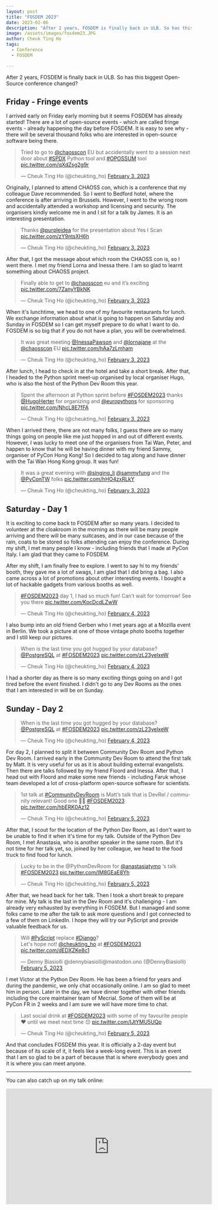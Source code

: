 ```yaml
---
layout: post
title: "FOSDEM 2023"
date: 2023-02-06
description: "After 2 years, FOSDEM is finally back in ULB. So has this biggest Open-Source conference changed?"
image: /assets/images/fosdem23.JPG
author: Cheuk Ting Ho
tags:
  - Conference
  - FOSDEM

---
```


After 2 years, FOSDEM is finally back in ULB. So has this biggest Open-Source conference changed?

## Friday - Fringe events

I arrived early on Friday early morning but it seems FOSDEM has already started! There are a lot of open-source events - which are called fringe events - already happening the day before FOSDEM. It is easy to see why - there will be several thousand folks who are interested in open-source software being there.

<blockquote class="twitter-tweet"><p lang="en" dir="ltr">Tried to go to <a href="https://twitter.com/chaosscon?ref_src=twsrc%5Etfw">@chaosscon</a> EU but accidentally went to a session next door about <a href="https://twitter.com/hashtag/SPDX?src=hash&amp;ref_src=twsrc%5Etfw">#SPDX</a> Python tool and <a href="https://twitter.com/hashtag/OPOSSUM?src=hash&amp;ref_src=twsrc%5Etfw">#OPOSSUM</a> tool <a href="https://t.co/qXdZsg2g9r">pic.twitter.com/qXdZsg2g9r</a></p>&mdash; Cheuk Ting Ho (@cheukting_ho) <a href="https://twitter.com/cheukting_ho/status/1621429583064039425?ref_src=twsrc%5Etfw">February 3, 2023</a></blockquote> <script async src="https://platform.twitter.com/widgets.js" charset="utf-8"></script>

Originally, I planned to attend CHAOSS con, which is a conference that my colleague Dave recommended. So I went to Bedford hotel, where the conference is after arriving in Brussels. However, I went to the wrong room and accidentally attended a workshop and licensing and security. The organisers kindly welcome me in and I sit for a talk by James. It is an interesting presentation.

<blockquote class="twitter-tweet"><p lang="en" dir="ltr">Thanks <a href="https://twitter.com/purpleidea?ref_src=twsrc%5Etfw">@purpleidea</a> for the presentation about Yes I Scan <a href="https://t.co/zY9ntsXH6h">pic.twitter.com/zY9ntsXH6h</a></p>&mdash; Cheuk Ting Ho (@cheukting_ho) <a href="https://twitter.com/cheukting_ho/status/1621433070267105280?ref_src=twsrc%5Etfw">February 3, 2023</a></blockquote> <script async src="https://platform.twitter.com/widgets.js" charset="utf-8"></script>

After that, I got the message about which room the CHAOSS con is, so I went there. I met my friend Lorna and Inessa there. I am so glad to learnt something about CHAOSS project.

<blockquote class="twitter-tweet"><p lang="en" dir="ltr">Finally able to get to <a href="https://twitter.com/chaosscon?ref_src=twsrc%5Etfw">@chaosscon</a> eu and it’s exciting <a href="https://t.co/7ZanyYBkNK">pic.twitter.com/7ZanyYBkNK</a></p>&mdash; Cheuk Ting Ho (@cheukting_ho) <a href="https://twitter.com/cheukting_ho/status/1621437826305871874?ref_src=twsrc%5Etfw">February 3, 2023</a></blockquote> <script async src="https://platform.twitter.com/widgets.js" charset="utf-8"></script>

When it's lunchtime, we head to one of my favourite restaurants for lunch. We exchange information about what is going to happen on Saturday and Sunday in FOSDEM so I can get myself prepare to do what I want to do. FOSDEM is so big that if you do not have a plan, you will be overwhelmed.

<blockquote class="twitter-tweet"><p lang="en" dir="ltr">It was great meeting <a href="https://twitter.com/InessaPawson?ref_src=twsrc%5Etfw">@InessaPawson</a> and <a href="https://twitter.com/lornajane?ref_src=twsrc%5Etfw">@lornajane</a> at the <a href="https://twitter.com/chaosscon?ref_src=twsrc%5Etfw">@chaosscon</a> EU <a href="https://t.co/hAa7zLmham">pic.twitter.com/hAa7zLmham</a></p>&mdash; Cheuk Ting Ho (@cheukting_ho) <a href="https://twitter.com/cheukting_ho/status/1621493207006601218?ref_src=twsrc%5Etfw">February 3, 2023</a></blockquote> <script async src="https://platform.twitter.com/widgets.js" charset="utf-8"></script>

After lunch, I head to check in at the hotel and take a short break. After that, I headed to the Python sprint meet-up organised by local organiser Hugo, who is also the host of the Python Dev Room this year.

<blockquote class="twitter-tweet"><p lang="en" dir="ltr">Spent the afternoon at Python sprint before <a href="https://twitter.com/hashtag/FOSDEM2023?src=hash&amp;ref_src=twsrc%5Etfw">#FOSDEM2023</a> thanks <a href="https://twitter.com/HugoHerter?ref_src=twsrc%5Etfw">@HugoHerter</a> for organizing and <a href="https://twitter.com/europythons?ref_src=twsrc%5Etfw">@europythons</a> for sponsoring <a href="https://t.co/NhcL8E7fFA">pic.twitter.com/NhcL8E7fFA</a></p>&mdash; Cheuk Ting Ho (@cheukting_ho) <a href="https://twitter.com/cheukting_ho/status/1621546371068182535?ref_src=twsrc%5Etfw">February 3, 2023</a></blockquote> <script async src="https://platform.twitter.com/widgets.js" charset="utf-8"></script>

When I arrived there, there are not many folks, I guess there are so many things going on people like me just hopped in and out of different events. However, I was lucky to meet one of the organisers from Tai Wan, Peter, and happen to know that he will be having dinner with my friend Sammy, organiser of PyCon Hong Kong! So I decided to tag along and have dinner with the Tai Wan Hong Kong group. It was fun!

<blockquote class="twitter-tweet"><p lang="en" dir="ltr">It was a great evening with <a href="https://twitter.com/singing_li?ref_src=twsrc%5Etfw">@singing_li</a> <a href="https://twitter.com/sammyfung?ref_src=twsrc%5Etfw">@sammyfung</a> and the <a href="https://twitter.com/PyConTW?ref_src=twsrc%5Etfw">@PyConTW</a> folks <a href="https://t.co/hHO4zxRLkY">pic.twitter.com/hHO4zxRLkY</a></p>&mdash; Cheuk Ting Ho (@cheukting_ho) <a href="https://twitter.com/cheukting_ho/status/1621612081895145472?ref_src=twsrc%5Etfw">February 3, 2023</a></blockquote> <script async src="https://platform.twitter.com/widgets.js" charset="utf-8"></script>

## Saturday - Day 1

It is exciting to come back to FOSDEM after so many years. I decided to volunteer at the cloakroom in the morning as there will be many people arriving and there will be many suitcases, and in our case because of the rain, coats to be stored so folks attending can enjoy the conference. During my shift, I met many people I know - including friends that I made at PyCon Italy. I am glad that they came to FOSDEM.

After my shift, I am finally free to explore. I went to say hi to my friends' booth, they gave me a lot of swags, I am glad that I did bring a bag. I also came across a lot of promotions about other interesting events. I bought a lot of hackable gadgets from various booths as well.

<blockquote class="twitter-tweet"><p lang="en" dir="ltr"><a href="https://twitter.com/hashtag/FOSDEM2023?src=hash&amp;ref_src=twsrc%5Etfw">#FOSDEM2023</a> day 1, I had so much fun! Can’t wait for tomorrow! See you there <a href="https://t.co/KocDcdLZwW">pic.twitter.com/KocDcdLZwW</a></p>&mdash; Cheuk Ting Ho (@cheukting_ho) <a href="https://twitter.com/cheukting_ho/status/1621933886358831104?ref_src=twsrc%5Etfw">February 4, 2023</a></blockquote> <script async src="https://platform.twitter.com/widgets.js" charset="utf-8"></script>

I also bump into an old friend Gerben who I met years ago at a Mozilla event in Berlin. We took a picture at one of those vintage photo booths together and I still keep our pictures.

<blockquote class="twitter-tweet"><p lang="en" dir="ltr">When is the last time you got hugged by your database? <a href="https://twitter.com/PostgreSQL?ref_src=twsrc%5Etfw">@PostgreSQL</a> at <a href="https://twitter.com/hashtag/FOSDEM2023?src=hash&amp;ref_src=twsrc%5Etfw">#FOSDEM2023</a> <a href="https://t.co/zL23yelxeW">pic.twitter.com/zL23yelxeW</a></p>&mdash; Cheuk Ting Ho (@cheukting_ho) <a href="https://twitter.com/cheukting_ho/status/1621830683898396672?ref_src=twsrc%5Etfw">February 4, 2023</a></blockquote> <script async src="https://platform.twitter.com/widgets.js" charset="utf-8"></script>

I had a shorter day as there is so many exciting things going on and I got tired before the event finished. I didn't go to any Dev Rooms as the ones that I am interested in will be on Sunday.

## Sunday - Day 2

<blockquote class="twitter-tweet"><p lang="en" dir="ltr">When is the last time you got hugged by your database? <a href="https://twitter.com/PostgreSQL?ref_src=twsrc%5Etfw">@PostgreSQL</a> at <a href="https://twitter.com/hashtag/FOSDEM2023?src=hash&amp;ref_src=twsrc%5Etfw">#FOSDEM2023</a> <a href="https://t.co/zL23yelxeW">pic.twitter.com/zL23yelxeW</a></p>&mdash; Cheuk Ting Ho (@cheukting_ho) <a href="https://twitter.com/cheukting_ho/status/1621830683898396672?ref_src=twsrc%5Etfw">February 4, 2023</a></blockquote> <script async src="https://platform.twitter.com/widgets.js" charset="utf-8"></script>

For day 2, I planned to split it between Community Dev Room and Python Dev Room. I arrived early in the Community Dev Room to attend the first talk by Matt. It is very useful for us as it is about building external evangelists. Then there are talks followed by my friend Floord and Inessa. After that, I head out with Floord and make some new friends - including Faruk whose team developed a lot of cross-platform open-source software for scientists.

<blockquote class="twitter-tweet"><p lang="en" dir="ltr">1st talk at <a href="https://twitter.com/hashtag/CommunityDevRoom?src=hash&amp;ref_src=twsrc%5Etfw">#CommunityDevRoom</a> is Matt’s talk that is DevRel / community relevant! Good one 👍🏻 <a href="https://twitter.com/hashtag/FOSDEM2023?src=hash&amp;ref_src=twsrc%5Etfw">#FOSDEM2023</a> <a href="https://t.co/hbERK0Az12">pic.twitter.com/hbERK0Az12</a></p>&mdash; Cheuk Ting Ho (@cheukting_ho) <a href="https://twitter.com/cheukting_ho/status/1622144667063144448?ref_src=twsrc%5Etfw">February 5, 2023</a></blockquote> <script async src="https://platform.twitter.com/widgets.js" charset="utf-8"></script>

After that, I scout for the location of the Python Dev Room, as I don't want to be unable to find it when it's time for my talk. Outside of the Python Dev Room, I met Anastasia, who is another speaker in the same room. But it's not time for her talk yet, so, joined by her colleague, we head to the food truck to find food for lunch.

<blockquote class="twitter-tweet"><p lang="en" dir="ltr">Lucky to be in the @PythonDevRoom for <a href="https://twitter.com/anastasiatymo?ref_src=twsrc%5Etfw">@anastasiatymo</a> ‘s talk <a href="https://twitter.com/hashtag/FOSDEM2023?src=hash&amp;ref_src=twsrc%5Etfw">#FOSDEM2023</a> <a href="https://t.co/IM8GEaE8Yh">pic.twitter.com/IM8GEaE8Yh</a></p>&mdash; Cheuk Ting Ho (@cheukting_ho) <a href="https://twitter.com/cheukting_ho/status/1622233841418047488?ref_src=twsrc%5Etfw">February 5, 2023</a></blockquote> <script async src="https://platform.twitter.com/widgets.js" charset="utf-8"></script>

After that, we head back for her talk. Then I took a short break to prepare for mine. My talk is the last in the Dev Room and it's challenging - I am already very exhausted by everything in FOSDEM. But I managed and some folks came to me after the talk to ask more questions and I got connected to a few of them on LinkedIn. I hope they will try our PyScript and provide valuable feedback for us.

<blockquote class="twitter-tweet"><p lang="en" dir="ltr">Will <a href="https://twitter.com/hashtag/PyScript?src=hash&amp;ref_src=twsrc%5Etfw">#PyScript</a> replace <a href="https://twitter.com/hashtag/Django?src=hash&amp;ref_src=twsrc%5Etfw">#Django</a>?<br>Let&#39;s hope not! <a href="https://twitter.com/cheukting_ho?ref_src=twsrc%5Etfw">@cheukting_ho</a> at <a href="https://twitter.com/hashtag/FOSDEM2023?src=hash&amp;ref_src=twsrc%5Etfw">#FOSDEM2023</a> <a href="https://t.co/dEDXZKe8c1">pic.twitter.com/dEDXZKe8c1</a></p>&mdash; Denny Biasiolli @dennybiasiolli@mastodon.uno (@DennyBiasiolli) <a href="https://twitter.com/DennyBiasiolli/status/1622256338553257985?ref_src=twsrc%5Etfw">February 5, 2023</a></blockquote> <script async src="https://platform.twitter.com/widgets.js" charset="utf-8"></script>

I met Victor at the Python Dev Room. He has been a friend for years and during the pandemic, we only chat occasionally online. I am so glad to meet him in person. Later in the day, we have dinner together with other friends including the core maintainer team of Mecrial. Some of them will be at PyCon FR in 2 weeks and I am sure we will have more time to chat.

<blockquote class="twitter-tweet"><p lang="en" dir="ltr">Last social drink at <a href="https://twitter.com/hashtag/FOSDEM2023?src=hash&amp;ref_src=twsrc%5Etfw">#FOSDEM2023</a> with some of my favourite people ❤️ until we meet next time 😊 <a href="https://t.co/IJtYMU5UQp">pic.twitter.com/IJtYMU5UQp</a></p>&mdash; Cheuk Ting Ho (@cheukting_ho) <a href="https://twitter.com/cheukting_ho/status/1622358465120174082?ref_src=twsrc%5Etfw">February 5, 2023</a></blockquote> <script async src="https://platform.twitter.com/widgets.js" charset="utf-8"></script>

And that concludes FOSDEM this year. It is officially a 2-day event but because of its scale of it, it feels like a week-long event. This is an event that I am so glad to be a part of because that is where everybody goes and it is where you can meet anyone.

---

You can also catch up on my talk online:

<iframe width="560" height="315" src="https://www.youtube.com/embed/2rm_tyl7iGI" title="YouTube video player" frameborder="0" allow="accelerometer; autoplay; clipboard-write; encrypted-media; gyroscope; picture-in-picture" allowfullscreen></iframe>
